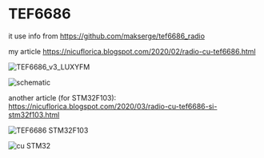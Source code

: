 # TEF6686
it use info from https://github.com/makserge/tef6686_radio

my article https://nicuflorica.blogspot.com/2020/02/radio-cu-tef6686.html

![TEF6686_v3_LUXYFM](https://github.com/tehniq3/TEF6686/blob/master/tef6686_v3_LUXYFM.jpg)

![schematic](https://github.com/tehniq3/TEF6686/blob/master/TEF6686_Mega_LCD2004_i2c.png)

another article (for STM32F103): https://nicuflorica.blogspot.com/2020/03/radio-cu-tef6686-si-stm32f103.html

![TEF6686 STM32F103](https://1.bp.blogspot.com/-SKwZ6mT2DU4/XnHXvQXMkEI/AAAAAAAAbk8/D959NTBnklUSlKTTBVhdSl23CuxfimdcwCLcBGAsYHQ/s1600/radioTEF6686_01.jpg)

![cu STM32](https://1.bp.blogspot.com/-aV1aZunmwKQ/XnIbLJMcXWI/AAAAAAAAbnQ/1Mp0ky_ybMA32WvERR5HgH1XBJeIZ6UzQCLcBGAsYHQ/s1600/TEF6686_STM32F103_i2c_LCD1602.png)
